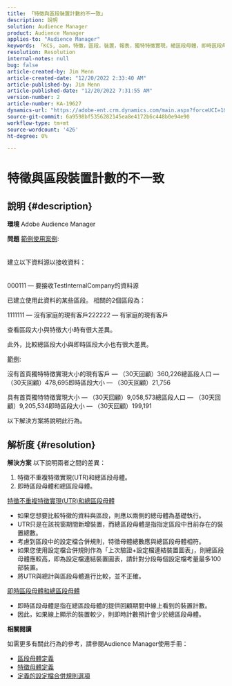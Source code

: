 ```yaml
---
title: 「特徵與區段裝置計數的不一致」
description: 說明
solution: Audience Manager
product: Audience Manager
applies-to: "Audience Manager"
keywords: 「KCS, aam，特徵，區段，裝置，報表，獨特特徵實現，總區段母體，即時區段母體，總特徵母體，最佳實務，差異，特徵與區段裝置計數，Adobe Audience Manager」
resolution: Resolution
internal-notes: null
bug: false
article-created-by: Jim Menn
article-created-date: "12/20/2022 2:33:40 AM"
article-published-by: Jim Menn
article-published-date: "12/20/2022 7:31:55 AM"
version-number: 2
article-number: KA-19627
dynamics-url: "https://adobe-ent.crm.dynamics.com/main.aspx?forceUCI=1&pagetype=entityrecord&etn=knowledgearticle&id=6d5a32b3-0e80-ed11-81ac-6045bd006704"
source-git-commit: 6a9598bf5356282145ea8e4172b6c448b0e94e90
workflow-type: tm+mt
source-wordcount: '426'
ht-degree: 0%

---
```


# 特徵與區段裝置計數的不一致

## 說明 {#description}


<b>環境</b>
Adobe Audience Manager

<b>問題</b>
<u>範例使用案例</u>:
<br><br><br>建立以下資料源以接收資料：<br><br><br>
000111 — 要接收TestInternalCompany的資料源

已建立使用此資料的某些區段。 相關的2個區段為：

1111111 — 沒有家庭的現有客戶222222 — 有家庭的現有客戶

查看區段大小與特徵大小時有很大差異。

此外，比較總區段大小與即時區段大小也有很大差異。

<u>範例</u>:

沒有首頁獨特特徵實現大小的現有客戶 — （30天回顧）360,226總區段人口 — （30天回顧）478,695即時區段大小 — （30天回顧）21,756

具有首頁獨特特徵實現大小 — （30天回顧）9,058,573總區段人口 — （30天回顧）9,205,534即時區段大小 — （30天回顧）199,191



以下解決方案將說明此行為。


## 解析度 {#resolution}


<b>解決方案</b>
以下說明兩者之間的差異：
1. 特徵不重複特徵實現(UTR)和總區段母體。
2. 即時區段母體和總區段母體。



<u>特徵不重複特徵實現(UTR)和總區段母體</u>

- 如果您想要比較特徵的資料與區段，則應以兩側的總母體為基礎執行。
- UTR只是在該視窗期間新增裝置，而總區段母體是指指定區段中目前存在的裝置總數。
- 考慮到區段中的設定檔合併規則，特徵母體總數應與總區段母體相符。
- 如果您使用設定檔合併規則作為「上次驗證+設定檔連結裝置圖表」，則總區段母體應較高，即為設定檔連結裝置圖表，請針對分段每個設定檔考量最多100部裝置。
- 將UTR與總計與區段母體進行比較，並不正確。




<u>即時區段母體和總區段母體</u>

- 即時區段母體是指在總區段母體的提供回顧期間中線上看到的裝置計數。
- 因此，如果線上顯示的裝置較少，則即時計數預計會少於總區段母體。




<b>相關閱讀</b>

如需更多有關此行為的參考，請參閱Audience Manager使用手冊：

- [區段母體定義](https://experienceleague.adobe.com/docs/audience-manager/user-guide/features/segments/segment-builder-data.html?lang=en)
- [特徵母體定義](https://experienceleague.adobe.com/docs/audience-manager/user-guide/features/traits/trait-details-page.html?lang=en)
- [定義的設定檔合併規則選項](https://experienceleague.adobe.com/docs/audience-manager/user-guide/features/profile-merge-rules/merge-rule-definitions.html?lang=en)

